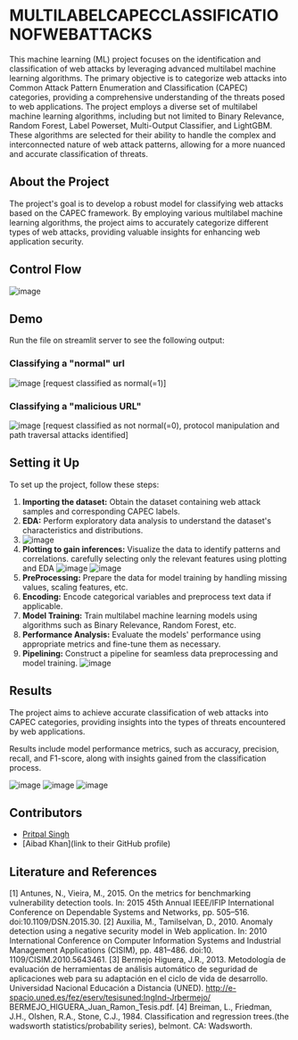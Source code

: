 # MULTILABELCAPECCLASSIFICATIONOFWEBATTACKS

This machine learning (ML) project focuses on the identification and classification of web attacks by leveraging advanced multilabel machine learning algorithms. The primary objective is to categorize web attacks into Common Attack Pattern Enumeration and Classification (CAPEC) categories, providing a comprehensive understanding of the threats posed to web applications. The project employs a diverse set of multilabel machine learning algorithms, including but not limited to Binary Relevance, Random Forest, Label Powerset, Multi-Output Classifier, and LightGBM. These algorithms are selected for their ability to handle the complex and interconnected nature of web attack patterns, allowing for a more nuanced and accurate classification of threats.

## About the Project

The project's goal is to develop a robust model for classifying web attacks based on the CAPEC framework. By employing various multilabel machine learning algorithms, the project aims to accurately categorize different types of web attacks, providing valuable insights for enhancing web application security.

## Control Flow
![image](https://github.com/pritpalcodes/webAttack_Classifier_ML-Model/assets/90276050/805bbaec-8604-4701-bc41-52b90a9c4714)



## Demo
Run the file on streamlit server to see the following output:

### Classifying a "normal" url
![image](https://github.com/pritpalcodes/webAttack_Classifier_ML-Model/assets/90276050/cf635c5a-3777-46ae-ba8b-53b24dfaf32c)
[request classified as normal(=1)]
### Classifying a "malicious URL"
![image](https://github.com/pritpalcodes/webAttack_Classifier_ML-Model/assets/90276050/000d6795-ea50-4b19-a42c-fb966384b7b1)
[request classified as not normal(=0), protocol manipulation and path traversal attacks identified]

## Setting it Up

To set up the project, follow these steps:

1. **Importing the dataset:** Obtain the dataset containing web attack samples and corresponding CAPEC labels.
2. **EDA:** Perform exploratory data analysis to understand the dataset's characteristics and distributions.
3. ![image](https://github.com/pritpalcodes/webAttack_Classifier_ML-Model/assets/90276050/7891bccf-9250-4f20-bdc8-fd9b0c172a7b)
4. **Plotting to gain inferences:** Visualize the data to identify patterns and correlations.
   carefully selecting only the relevant features using plotting and EDA
   ![image](https://github.com/pritpalcodes/webAttack_Classifier_ML-Model/assets/90276050/9c1acf40-ef21-4e05-9106-66deb5c92e2d)
   ![image](https://github.com/pritpalcodes/webAttack_Classifier_ML-Model/assets/90276050/d0c811d3-80b2-413a-a865-e9fda8044172)
5. **PreProcessing:** Prepare the data for model training by handling missing values, scaling features, etc.
6. **Encoding:** Encode categorical variables and preprocess text data if applicable.
7. **Model Training:** Train multilabel machine learning models using algorithms such as Binary Relevance, Random Forest, etc. 
8. **Performance Analysis:** Evaluate the models' performance using appropriate metrics and fine-tune them as necessary.
9. **Pipelining:** Construct a pipeline for seamless data preprocessing and model training.
 ![image](https://github.com/pritpalcodes/webAttack_Classifier_ML-Model/assets/90276050/ce3b9cb6-2a4e-494c-bd3e-c293e2e52dce)


## Results

The project aims to achieve accurate classification of web attacks into CAPEC categories, providing insights into the types of threats encountered by web applications.

Results include model performance metrics, such as accuracy, precision, recall, and F1-score, along with insights gained from the classification process.

![image](https://github.com/pritpalcodes/webAttack_Classifier_ML-Model/assets/90276050/3b93f3cb-dd3e-422f-b80e-4d92249b6921)
![image](https://github.com/pritpalcodes/webAttack_Classifier_ML-Model/assets/90276050/2c6513ef-d55c-4dc1-a2cd-3eccf8c806c0)
![image](https://github.com/pritpalcodes/webAttack_Classifier_ML-Model/assets/90276050/2593c64a-6ca3-43ac-a971-1df2dfefed19)


## Contributors

- [Pritpal Singh](https://github.com/pritpalcodes)
- [Aibad Khan](link to their GitHub profile)
  
## Literature and References
 [1] Antunes, N., Vieira, M., 2015. On the metrics for benchmarking vulnerability detection tools.
 In: 2015 45th Annual IEEE/IFIP International Conference on Dependable Systems and
 Networks, pp. 505–516. doi:10.1109/DSN.2015.30.
 [2] Auxilia, M., Tamilselvan, D., 2010. Anomaly detection using a negative security model
 in Web application. In: 2010 International Conference on Computer Information
 Systems and Industrial Management Applications (CISIM), pp. 481–486. doi:10.
 1109/CISIM.2010.5643461.
 [3] Bermejo Higuera, J.R., 2013. Metodología de evaluación de herramientas de
 análisis automático de seguridad de aplicaciones web para su adaptación
 en el ciclo de vida de desarrollo. Universidad Nacional Educación a
 Distancia (UNED). http://e-spacio.uned.es/fez/eserv/tesisuned:IngInd-Jrbermejo/
 BERMEJO_HIGUERA_Juan_Ramon_Tesis.pdf.
 [4] Breiman, L., Friedman, J.H., Olshen, R.A., Stone, C.J., 1984. Classification and
 regression trees.(the wadsworth statistics/probability series), belmont. CA:
 Wadsworth.

